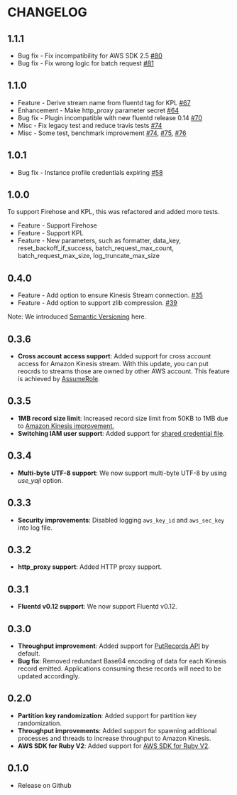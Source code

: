 # CHANGELOG

## 1.1.1

- Bug fix - Fix incompatibility for AWS SDK 2.5 [#80](https://github.com/awslabs/aws-fluent-plugin-kinesis/issues/80)
- Bug fix - Fix wrong logic for batch request [#81](https://github.com/awslabs/aws-fluent-plugin-kinesis/issues/81)

## 1.1.0

- Feature - Derive stream name from fluentd tag for KPL [#67](https://github.com/awslabs/aws-fluent-plugin-kinesis/issues/67)
- Enhancement - Make http_proxy parameter secret [#64](https://github.com/awslabs/aws-fluent-plugin-kinesis/issues/64)
- Bug fix - Plugin incompatible with new fluentd release 0.14 [#70](https://github.com/awslabs/aws-fluent-plugin-kinesis/issues/70)
- Misc - Fix legacy test and reduce travis tests [#74](https://github.com/awslabs/aws-fluent-plugin-kinesis/pull/74)
- Misc - Some test, benchmark improvement [#74](https://github.com/awslabs/aws-fluent-plugin-kinesis/pull/74), [#75](https://github.com/awslabs/aws-fluent-plugin-kinesis/pull/75), [#76](https://github.com/awslabs/aws-fluent-plugin-kinesis/pull/76)

## 1.0.1

- Bug fix - Instance profile credentials expiring [#58](https://github.com/awslabs/aws-fluent-plugin-kinesis/issues/58)

## 1.0.0

To support Firehose and KPL, this was refactored and added more tests.

- Feature - Support Firehose
- Feature - Support KPL
- Feature - New parameters, such as formatter, data_key, reset_backoff_if_success, batch_request_max_count, batch_request_max_size, log_truncate_max_size

## 0.4.0

- Feature - Add option to ensure Kinesis Stream connection. [#35](https://github.com/awslabs/aws-fluent-plugin-kinesis/pull/35)
- Feature - Add option to support zlib compression. [#39](https://github.com/awslabs/aws-fluent-plugin-kinesis/pull/39)

Note: We introduced [Semantic Versioning](http://semver.org/) here.

## 0.3.6

- **Cross account access support**: Added support for cross account access for Amazon Kinesis stream. With this update, you can put reocrds to streams those are owned by other AWS account. This feature is achieved by [AssumeRole](http://docs.aws.amazon.com/STS/latest/APIReference/API_AssumeRole.html).

## 0.3.5

- **1MB record size limit**: Increased record size limit from 50KB to 1MB due to [Amazon Kinesis improvement.](http://aws.amazon.com/jp/about-aws/whats-new/2015/06/amazon-kinesis-announces-put-pricing-change-1mb-record-support-and-the-kinesis-producer-library/)
- **Switching IAM user support**: Added support for [shared credential file](http://docs.aws.amazon.com/ja_jp/AWSSdkDocsRuby/latest/DeveloperGuide/prog-basics-creds.html#creds-specify-provider).

## 0.3.4

- **Multi-byte UTF-8 support**: We now support multi-byte UTF-8 by using *use_yajl* option.

## 0.3.3

- **Security improvements**: Disabled logging `aws_key_id` and `aws_sec_key` into log file.

## 0.3.2

- **http_proxy support**: Added HTTP proxy support.

## 0.3.1

- **Fluentd v0.12 support**: We now support Fluentd v0.12.

## 0.3.0

- **Throughput improvement**: Added support for [PutRecords API](http://docs.aws.amazon.com/kinesis/latest/APIReference/API_PutRecords.html) by default.
- **Bug fix**: Removed redundant Base64 encoding of data for each Kinesis record emitted. Applications consuming these records will need to be updated accordingly.

## 0.2.0

- **Partition key randomization**: Added support for partition key randomization.
- **Throughput improvements**: Added support for spawning additional processes and threads to increase throughput to Amazon Kinesis.
- **AWS SDK for Ruby V2**: Added support for [AWS SDK for Ruby V2](https://github.com/aws/aws-sdk-core-ruby).

## 0.1.0

- Release on Github
